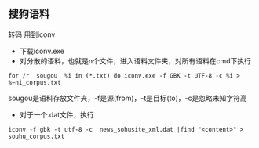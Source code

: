 ## 搜狗语料
转码 用到iconv
- 下载iconv.exe
- 对分散的语料，也就是n个文件，进入语料文件夹，对所有语料在cmd下执行
```
for /r  sougou  %i in (*.txt) do iconv.exe -f GBK -t UTF-8 -c %i > %~ni_corpus.txt
```
sougou是语料存放文件夹，-f是源(from)，-t是目标(to)，-c是忽略未知字符高
- 对于一个.dat文件，执行

```
iconv -f gbk -t utf-8 -c  news_sohusite_xml.dat |find "<content>" > souhu_corpus.txt
```

